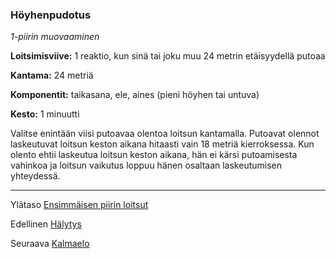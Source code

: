 ### Höyhenpudotus

*1-piirin muovaaminen*

**Loitsimisviive:** 1 reaktio, kun sinä tai joku muu 24 metrin
etäisyydellä putoaa

**Kantama:** 24 metriä

**Komponentit:** taikasana, ele, aines (pieni höyhen tai
untuva)

**Kesto:** 1 minuutti

Valitse enintään viisi putoavaa olentoa loitsun kantamalla. Putoavat
olennot laskeutuvat loitsun keston aikana hitaasti vain 18
metriä kierroksessa. Kun olento ehtii laskeutua loitsun keston
aikana, hän ei kärsi putoamisesta vahinkoa ja loitsun vaikutus
loppuu hänen osaltaan laskeutumisen yhteydessä.

----

Ylätaso [Ensimmäisen piirin loitsut](1_piirin_loitsut)

Edellinen [Hälytys](Hälytys)

Seuraava [Kalmaelo](Kalmaelo)